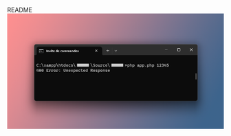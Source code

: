 README
![alt text](https://github.com/Fjerdingstad/portfolio/blob/main/Php/PaymentApp/realPayment.png?raw=true)
